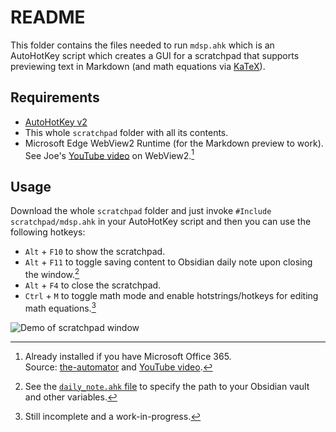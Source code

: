 # README

This folder contains the files needed to run `mdsp.ahk` which is an AutoHotKey script
which creates a GUI for a scratchpad that supports previewing text in Markdown (and math equations via [KaTeX](https://katex.org/)).

## Requirements

- [AutoHotKey v2](https://www.autohotkey.com/)
- This whole `scratchpad` folder with all its contents.
- Microsoft Edge WebView2 Runtime (for the Markdown preview to work). See Joe's [YouTube video](https://www.youtube.com/watch?v=ErvDqabKjfw&t=3m17s) on WebView2.[^1]

## Usage

Download the whole `scratchpad` folder and just invoke `#Include scratchpad/mdsp.ahk` in your AutoHotKey script and then you can use the following hotkeys:

- `Alt` + `F10` to show the scratchpad.
- `Alt` + `F11` to toggle saving content to Obsidian daily note upon closing the window.[^2]
- `Alt` + `F4` to close the scratchpad.
- `Ctrl` + `M` to toggle math mode and enable hotstrings/hotkeys for editing math equations.[^3]

![Demo of scratchpad window](https://github.com/jskherman/dotfiles/assets/68434444/d990092d-47d2-4035-8513-123a776f2e0c)

[^1]: Already installed if you have Microsoft Office 365.<br> Source: [the-automator](https://www.the-automator.com/downloads/webview2-example-files-display-modern-websites-with-autohotkey-v2/) and [YouTube video](https://www.youtube.com/watch?v=ErvDqabKjfw&t=3m17s).
[^2]: See the [`daily_note.ahk` file](./daily_note.ahk) to specify the path to your Obsidian vault and other variables.
[^3]: Still incomplete and a work-in-progress.
